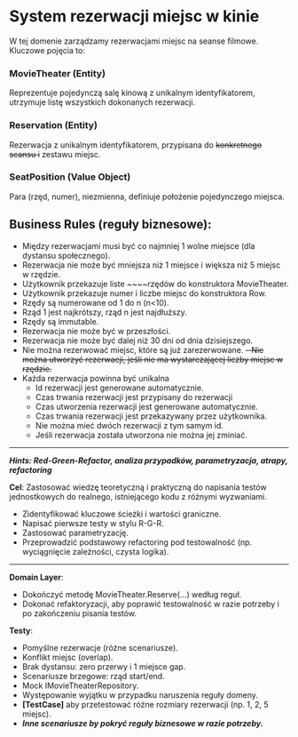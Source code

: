 ﻿# System rezerwacji miejsc w kinie
W tej domenie zarządzamy rezerwacjami miejsc na seanse filmowe. Kluczowe pojęcia to:

### MovieTheater (Entity)
Reprezentuje pojedynczą salę kinową z unikalnym identyfikatorem, utrzymuje listę wszystkich dokonanych rezerwacji.

### Reservation (Entity)
Rezerwacja z unikalnym identyfikatorem, przypisana do ~~konkretnego seansu i~~ zestawu miejsc.

### SeatPosition (Value Object)
Para (rzęd, numer), niezmienna, definiuje położenie pojedynczego miejsca.

## Business Rules (reguły biznesowe):

- Między rezerwacjami musi być co najmniej 1 wolne miejsce (dla dystansu społecznego).
- Rezerwacja nie może być mniejsza niż 1 miejsce i większa niż 5 miejsc w rzędzie.
- Użytkownik przekazuje liste ~~~~rzędów do konstruktora MovieTheater.
- Użytkownik przekazuje numer i liczbe miejsc do konstruktora Row.
- Rzędy są numerowane od 1 do n (n<10).
- Rząd 1 jest najkrótszy, rząd n jest najdłuższy.
- Rzędy są immutable.
- Rezerwacja nie może być w przeszłości.
- Rezerwacja nie może być dalej niż 30 dni od dnia dzisiejszego.
- Nie można rezerwować miejsc, które są już zarezerwowane.
~~- Nie można utworzyć rezerwacji, jeśli nie ma wystarczającej liczby miejsc w rzędzie.~~
- Każda rezerwacja powinna być unikalna
  - Id rezerwacji jest generowane automatycznie.
  - Czas trwania rezerwacji jest przypisany do rezerwacji
  - Czas utworzenia rezerwacji jest generowane automatycznie.
  - Czas trwania rezerwacji jest przekazywany przez użytkownika.
  - Nie można mieć dwóch rezerwacji z tym samym id.
  - Jeśli rezerwacja została utworzona nie można jej zminiać.
  
---

**_Hints: Red-Green-Refactor, analiza przypadków, parametryzacja, atrapy, refactoring_**

**Cel**: Zastosować wiedzę teoretyczną i praktyczną do napisania testów jednostkowych do realnego, istniejącego kodu z różnymi wyzwaniami.
- Zidentyfikować kluczowe ścieżki i wartości graniczne.
- Napisać pierwsze testy w stylu R-G-R.
- Zastosować parametryzację.
- Przeprowadzić podstawowy refactoring pod testowalność (np. wyciągnięcie zależności, czysta logika).


---
**Domain Layer**:
 - Dokończyć metodę MovieTheater.Reserve(...) według reguł.
 - Dokonać refaktoryzacji, aby poprawić testowalność w razie potrzeby i po zakończeniu pisania testów. 

**Testy**:
- Pomyślne rezerwacje (różne scenariusze).
- Konflikt miejsc (overlap).
- Brak dystansu: zero przerwy i 1 miejsce gap.
- Scenariusze brzegowe: rząd start/end.
- Mock IMovieTheaterRepository.
- Występowanie wyjątku w przypadku naruszenia reguły domeny.
- **[TestCase]** aby przetestować różne rozmiary rezerwacji (np. 1, 2, 5 miejsc).
- **_Inne scenariusze by pokryć reguły biznesowe w razie potrzeby._**